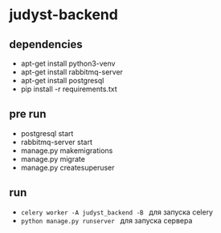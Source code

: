 # judyst-backend

## dependencies
- apt-get install python3-venv
- apt-get install rabbitmq-server
- apt-get install postgresql
- pip install -r requirements.txt
## pre run
- postgresql start
- rabbitmq-server start
- manage.py makemigrations
- manage.py migrate
- manage.py createsuperuser

## run
- `celery worker -A judyst_backend -B ` для запуска celery
- `python manage.py runserver ` для запуска сервера
